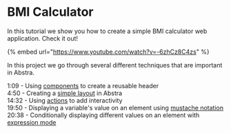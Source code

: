 # BMI Calculator

In this tutorial we show you how to create a simple BMI calculator web application. Check it out!

{% embed url="https://www.youtube.com/watch?v=-6zhCz8C4zs" %}

In this project we go through several different techniques that are important in Abstra.

1:09 - Using [components]() to create a reusable header  
4:50 - Creating a [simple layout](../../docs/front-end/slots/layouting.md) in Abstra  
14:32 - Using [actions](../../docs/front-end/actions/) to add interactivity  
19:50 - Displaying a variable's value on an element using [mustache notation](../../docs/front-end/arguments/mustache-notation.md)  
20:38 - Conditionally displaying different values on an element with [expression mode](../../docs/front-end/arguments/expression-mode.md)


